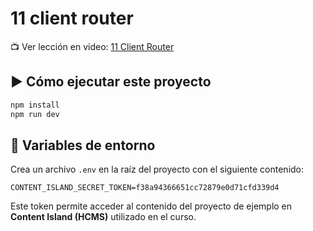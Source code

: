 # 11 client router

📺 Ver lección en video: [11 Client Router](https://www.lemoncode.tv/curso/tutorial-astro-desde-cero/leccion/client-router-spa)

## ▶️ Cómo ejecutar este proyecto

```bash
npm install
npm run dev
```

## 🔐 Variables de entorno

Crea un archivo `.env` en la raíz del proyecto con el siguiente contenido:

```env
CONTENT_ISLAND_SECRET_TOKEN=f38a94366651cc72879e0d71cfd339d4
```

Este token permite acceder al contenido del proyecto de ejemplo en **Content Island (HCMS)** utilizado en el curso.